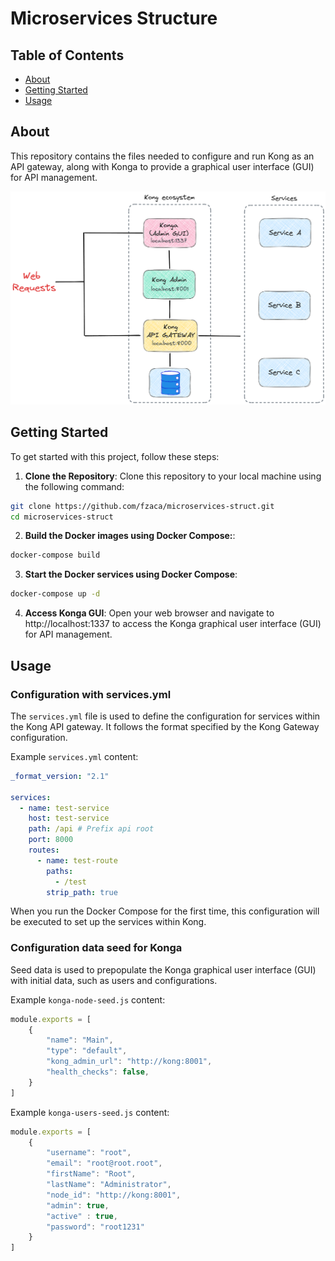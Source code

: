 # Microservices Structure

## Table of Contents

- [About](#about)
- [Getting Started](#getting_started)
- [Usage](#usage)

## About <a name = "about"></a>

This repository contains the files needed to configure and run Kong as an API gateway, along with Konga to provide a graphical user interface (GUI) for API management.

![Microservices Architecture Diagram](docs/kong-ecosystem.png)

## Getting Started <a name = "getting_started"></a>

To get started with this project, follow these steps:

1. **Clone the Repository**: Clone this repository to your local machine using the following command:
```bash
git clone https://github.com/fzaca/microservices-struct.git
cd microservices-struct
```

2. **Build the Docker images using Docker Compose:**:
```bash
docker-compose build
```

3. **Start the Docker services using Docker Compose**:
```bash
docker-compose up -d
```

4. **Access Konga GUI**: 
Open your web browser and navigate to http://localhost:1337 to access the Konga graphical user interface (GUI) for API management.


## Usage <a name = "usage"></a>

### Configuration with services.yml

The `services.yml` file is used to define the configuration for services within the Kong API gateway. It follows the format specified by the Kong Gateway configuration.

Example `services.yml` content:

```yaml
_format_version: "2.1"

services:
  - name: test-service
    host: test-service
    path: /api # Prefix api root
    port: 8000
    routes:
      - name: test-route
        paths:
          - /test
        strip_path: true
```
When you run the Docker Compose for the first time, this configuration will be executed to set up the services within Kong.

### Configuration data seed for Konga 

Seed data is used to prepopulate the Konga graphical user interface (GUI) with initial data, such as users and configurations.

Example `konga-node-seed.js` content:
```javascript
module.exports = [
    {
        "name": "Main",
        "type": "default",
        "kong_admin_url": "http://kong:8001",
        "health_checks": false,
    }
]
```

Example `konga-users-seed.js` content:
```javascript
module.exports = [
    {
        "username": "root",
        "email": "root@root.root",
        "firstName": "Root",
        "lastName": "Administrator",
        "node_id": "http://kong:8001",
        "admin": true,
        "active" : true,
        "password": "root1231"
    }
]
```

